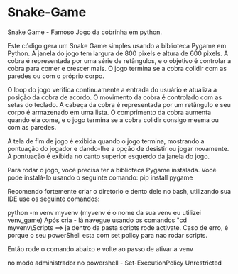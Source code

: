 # Snake-Game
Snake Game - Famoso Jogo da cobrinha em python.

Este código gera um Snake Game simples usando a biblioteca Pygame em Python. A janela do jogo tem largura de 800 pixels e altura de 600 pixels. A cobra é representada por uma série de retângulos, e o objetivo é controlar a cobra para comer e crescer mais. O jogo termina se a cobra colidir com as paredes ou com o próprio corpo.

O loop do jogo verifica continuamente a entrada do usuário e atualiza a posição da cobra de acordo. O movimento da cobra é controlado com as setas do teclado. A cabeça da cobra é representada por um retângulo e seu corpo é armazenado em uma lista. O comprimento da cobra aumenta quando ela come, e o jogo termina se a cobra colidir consigo mesma ou com as paredes.

A tela de fim de jogo é exibida quando o jogo termina, mostrando a pontuação do jogador e dando-lhe a opção de desistir ou jogar novamente. A pontuação é exibida no canto superior esquerdo da janela do jogo.

Para rodar o jogo, você precisa ter a biblioteca Pygame instalada. Você pode instalá-lo usando o seguinte comando: pip install pygame

Recomendo fortemente criar o diretorio e dento dele no bash, utilizando sua IDE use os seguinte comandos:

python -m venv myvenv   (myvenv é o nome da sua venv eu utilizei venv_game)
Após cria - lá navegue usando os comandos "cd myvenv\Scripts ==> ja dentro da pasta scripts rode activate. Caso de erro, é porque o seu powerShell esta com set policy para nao rodar scripts. 

Então rode o comando abaixo e volte ao passo de ativar a venv

no modo administrador no powershell - Set-ExecutionPolicy Unrestricted

<link rel="stylesheet" href="https://cdnjs.cloudflare.com/ajax/libs/font-awesome/6.0.0/css/all.min.css" integrity="sha384-FfzUCXjdJ3lWN6DZ+zU8EqB7Wynfy1gozCCMBsSs2ldxsnxUn4CovA18lirXeDzC" crossorigin="anonymous">
